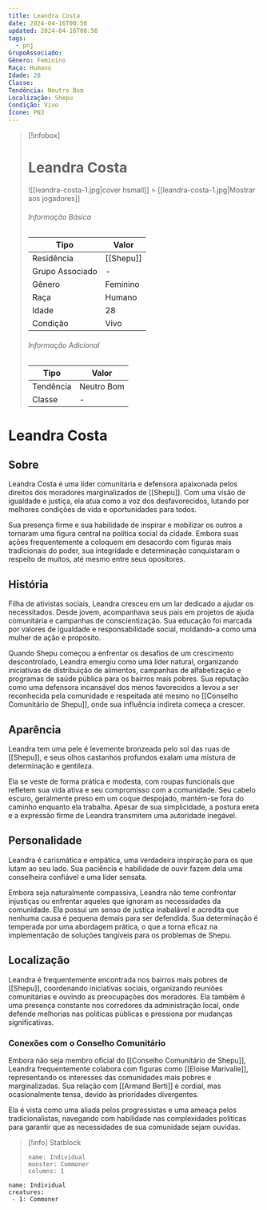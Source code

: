 ```yaml
---
title: Leandra Costa
date: 2024-04-16T00:50
updated: 2024-04-16T00:56
tags:
  - pnj
GrupoAssociado:
Gênero: Feminino
Raça: Humano
Idade: 28
Classe:
Tendência: Neutro Bom
Localização: Shepu
Condição: Vivo
Ícone: PNJ
---
```


> [!infobox]
>
> # Leandra Costa
>
> ![[leandra-costa-1.jpg|cover hsmall]] > [[leandra-costa-1.jpg|Mostrar aos jogadores]]
>
> ###### Informação Básica
>
> | Tipo            | Valor     |
> | --------------- | --------- |
> | Residência      | [[Shepu]] |
> | Grupo Associado | -         |
> | Gênero          | Feminino  |
> | Raça            | Humano    |
> | Idade           | 28        |
> | Condição        | Vivo      |
>
> ###### Informação Adicional
>
> | Tipo      | Valor      |
> | --------- | ---------- |
> | Tendência | Neutro Bom |
> | Classe    | -          |

# Leandra Costa

## Sobre

Leandra Costa é uma líder comunitária e defensora apaixonada pelos direitos dos moradores marginalizados de [[Shepu]]. Com uma visão de igualdade e justiça, ela atua como a voz dos desfavorecidos, lutando por melhores condições de vida e oportunidades para todos.

Sua presença firme e sua habilidade de inspirar e mobilizar os outros a tornaram uma figura central na política social da cidade. Embora suas ações frequentemente a coloquem em desacordo com figuras mais tradicionais do poder, sua integridade e determinação conquistaram o respeito de muitos, até mesmo entre seus opositores.

## História

Filha de ativistas sociais, Leandra cresceu em um lar dedicado a ajudar os necessitados. Desde jovem, acompanhava seus pais em projetos de ajuda comunitária e campanhas de conscientização. Sua educação foi marcada por valores de igualdade e responsabilidade social, moldando-a como uma mulher de ação e propósito.

Quando Shepu começou a enfrentar os desafios de um crescimento descontrolado, Leandra emergiu como uma líder natural, organizando iniciativas de distribuição de alimentos, campanhas de alfabetização e programas de saúde pública para os bairros mais pobres. Sua reputação como uma defensora incansável dos menos favorecidos a levou a ser reconhecida pela comunidade e respeitada até mesmo no [[Conselho Comunitário de Shepu]], onde sua influência indireta começa a crescer.

## Aparência

Leandra tem uma pele é levemente bronzeada pelo sol das ruas de [[Shepu]], e seus olhos castanhos profundos exalam uma mistura de determinação e gentileza.

Ela se veste de forma prática e modesta, com roupas funcionais que refletem sua vida ativa e seu compromisso com a comunidade. Seu cabelo escuro, geralmente preso em um coque despojado, mantém-se fora do caminho enquanto ela trabalha. Apesar de sua simplicidade, a postura ereta e a expressão firme de Leandra transmitem uma autoridade inegável.

## Personalidade

Leandra é carismática e empática, uma verdadeira inspiração para os que lutam ao seu lado. Sua paciência e habilidade de ouvir fazem dela uma conselheira confiável e uma líder sensata.

Embora seja naturalmente compassiva, Leandra não teme confrontar injustiças ou enfrentar aqueles que ignoram as necessidades da comunidade. Ela possui um senso de justiça inabalável e acredita que nenhuma causa é pequena demais para ser defendida. Sua determinação é temperada por uma abordagem prática, o que a torna eficaz na implementação de soluções tangíveis para os problemas de Shepu.

## Localização

Leandra é frequentemente encontrada nos bairros mais pobres de [[Shepu]], coordenando iniciativas sociais, organizando reuniões comunitárias e ouvindo as preocupações dos moradores. Ela também é uma presença constante nos corredores da administração local, onde defende melhorias nas políticas públicas e pressiona por mudanças significativas.

### **Conexões com o Conselho Comunitário**

Embora não seja membro oficial do [[Conselho Comunitário de Shepu]], Leandra frequentemente colabora com figuras como [[Eloise Marivalle]], representando os interesses das comunidades mais pobres e marginalizadas. Sua relação com [[Armand Berti]] é cordial, mas ocasionalmente tensa, devido às prioridades divergentes.

Ela é vista como uma aliada pelos progressistas e uma ameaça pelos tradicionalistas, navegando com habilidade nas complexidades políticas para garantir que as necessidades de sua comunidade sejam ouvidas.

> [!info] Statblock
>
> ```statblock
> name: Individual
> monster: Commoner
> columns: 1
> ```

```encounter-table
name: Individual
creatures:
 - 1: Commoner
```
